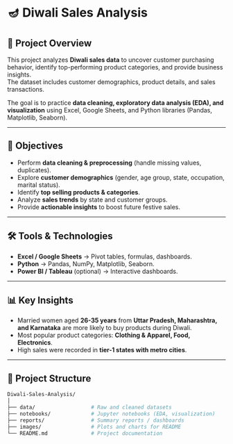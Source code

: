 # 🪔 Diwali Sales Analysis

## 📌 Project Overview
This project analyzes **Diwali sales data** to uncover customer purchasing behavior, identify top-performing product categories, and provide business insights.  
The dataset includes customer demographics, product details, and sales transactions.  

The goal is to practice **data cleaning, exploratory data analysis (EDA), and visualization** using Excel, Google Sheets, and Python libraries (Pandas, Matplotlib, Seaborn).

---

## 🎯 Objectives
- Perform **data cleaning & preprocessing** (handle missing values, duplicates).
- Explore **customer demographics** (gender, age group, state, occupation, marital status).
- Identify **top selling products & categories**.
- Analyze **sales trends** by state and customer groups.
- Provide **actionable insights** to boost future festive sales.

---

## 🛠️ Tools & Technologies
- **Excel / Google Sheets** → Pivot tables, formulas, dashboards.  
- **Python** → Pandas, NumPy, Matplotlib, Seaborn.  
- **Power BI / Tableau** (optional) → Interactive dashboards.  

---

## 📊 Key Insights
- Married women aged **26-35 years** from **Uttar Pradesh, Maharashtra, and Karnataka** are more likely to buy products during Diwali.  
- Most popular product categories: **Clothing & Apparel, Food, Electronics**.  
- High sales were recorded in **tier-1 states with metro cities**.  

---

## 📂 Project Structure
```bash
Diwali-Sales-Analysis/
│
├── data/                  # Raw and cleaned datasets
├── notebooks/             # Jupyter notebooks (EDA, visualization)
├── reports/               # Summary reports / dashboards
├── images/                # Plots and charts for README
└── README.md              # Project documentation
